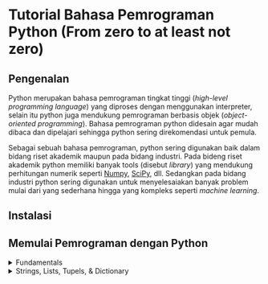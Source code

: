 # **Tutorial Bahasa Pemrograman Python (From zero to at least not zero)**



## Pengenalan
 Python merupakan bahasa pemrograman tingkat tinggi (*high-level programming language*) yang diproses dengan menggunakan interpreter, selain itu python juga mendukung pemrograman berbasis objek (*object-oriented programming*). Bahasa pemrograman python didesain agar mudah dibaca dan dipelajari sehingga python sering direkomendasi untuk pemula. 

Sebagai sebuah bahasa pemrograman, python sering digunakan baik dalam bidang riset akademik maupun pada bidang industri. Pada bideng riset akademik python memiliki banyak tools (disebut *library*) yang mendukung perhitungan numerik seperti [Numpy](https://numpy.org/), [SciPy](https://www.scipy.org/), dll. Sedangkan pada bidang industri python sering digunakan untuk menyelesaiakan banyak problem mulai dari yang sederhana hingga yang kompleks seperti *machine learning*.

## Instalasi

## Memulai Pemrograman dengan Python

<details>
<summary>Fundamentals</summary>

- [Hello, World!]()
- [Variables and Types]()
- [Input/Output]()
- [Basic Operators]()
- [Conditions]()
- [Loops]()
- [Numbers]()

</details>

<details>
<summary>Strings, Lists, Tupels, & Dictionary</summary>

- [Strings]()
- [Lists]()
- [Tupels]()
- [Dictionary]()

</details>
